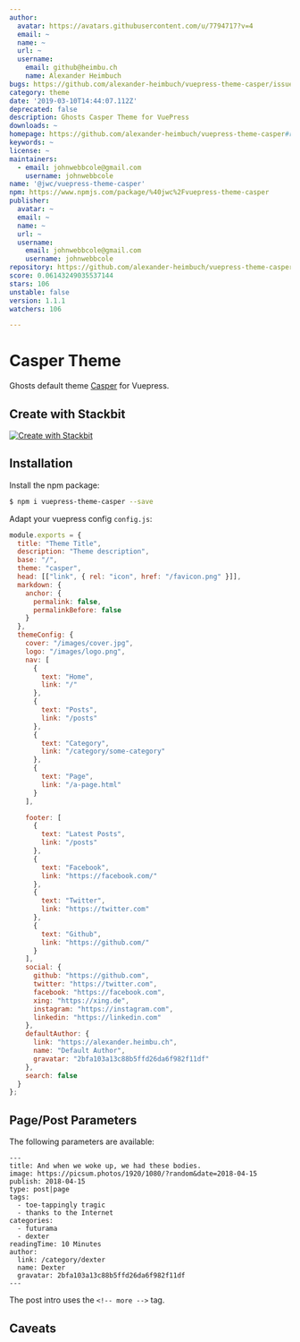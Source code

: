```yaml
---
author:
  avatar: https://avatars.githubusercontent.com/u/7794717?v=4
  email: ~
  name: ~
  url: ~
  username:
    email: github@heimbu.ch
    name: Alexander Heimbuch
bugs: https://github.com/alexander-heimbuch/vuepress-theme-casper/issues
category: theme
date: '2019-03-10T14:44:07.112Z'
deprecated: false
description: Ghosts Casper Theme for VuePress
downloads: ~
homepage: https://github.com/alexander-heimbuch/vuepress-theme-casper#readme
keywords: ~
license: ~
maintainers:
  - email: johnwebbcole@gmail.com
    username: johnwebbcole
name: '@jwc/vuepress-theme-casper'
npm: https://www.npmjs.com/package/%40jwc%2Fvuepress-theme-casper
publisher:
  avatar: ~
  email: ~
  name: ~
  url: ~
  username:
    email: johnwebbcole@gmail.com
    username: johnwebbcole
repository: https://github.com/alexander-heimbuch/vuepress-theme-casper
score: 0.06143249035537144
stars: 106
unstable: false
version: 1.1.1
watchers: 106

---
```


# Casper Theme

Ghosts default theme [Casper](https://github.com/TryGhost/Casper) for Vuepress.

## Create with Stackbit

[![Create with Stackbit](https://assets.stackbit.com/badge/create-with-stackbit.svg)](https://app.stackbit.com/create?theme=https://github.com/alexander-heimbuch/vuepress-theme-casper)

## Installation

Install the npm package:

```bash
$ npm i vuepress-theme-casper --save
```

Adapt your vuepress config `config.js`:

```js
module.exports = {
  title: "Theme Title",
  description: "Theme description",
  base: "/",
  theme: "casper",
  head: [["link", { rel: "icon", href: "/favicon.png" }]],
  markdown: {
    anchor: {
      permalink: false,
      permalinkBefore: false
    }
  },
  themeConfig: {
    cover: "/images/cover.jpg",
    logo: "/images/logo.png",
    nav: [
      {
        text: "Home",
        link: "/"
      },
      {
        text: "Posts",
        link: "/posts"
      },
      {
        text: "Category",
        link: "/category/some-category"
      },
      {
        text: "Page",
        link: "/a-page.html"
      }
    ],

    footer: [
      {
        text: "Latest Posts",
        link: "/posts"
      },
      {
        text: "Facebook",
        link: "https://facebook.com/"
      },
      {
        text: "Twitter",
        link: "https://twitter.com"
      },
      {
        text: "Github",
        link: "https://github.com/"
      }
    ],
    social: {
      github: "https://github.com",
      twitter: "https://twitter.com",
      facebook: "https://facebook.com",
      xing: "https://xing.de",
      instagram: "https://instagram.com",
      linkedin: "https://linkedin.com"
    },
    defaultAuthor: {
      link: "https://alexander.heimbu.ch",
      name: "Default Author",
      gravatar: "2bfa103a13c88b5ffd26da6f982f11df"
    },
    search: false
  }
};
```

## Page/Post Parameters

The following parameters are available:

```
---
title: And when we woke up, we had these bodies.
image: https://picsum.photos/1920/1080/?random&date=2018-04-15
publish: 2018-04-15
type: post|page
tags:
  - toe-tappingly tragic
  - thanks to the Internet
categories:
  - futurama
  - dexter
readingTime: 10 Minutes
author:
  link: /category/dexter
  name: Dexter
  gravatar: 2bfa103a13c88b5ffd26da6f982f11df
---
```

The post intro uses the `<!-- more -->` tag.

## Caveats

